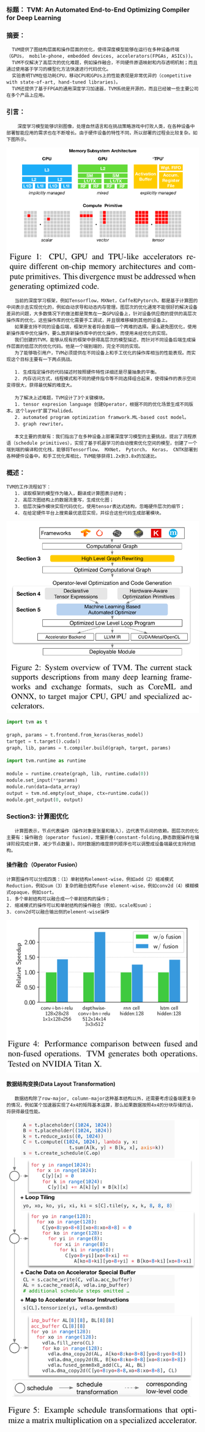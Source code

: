 ### 标题： TVM: An Automated End-to-End Optimizing Compiler for Deep Learning

### 摘要：
      TVM提供了图结构层面和操作层面的优化，使得深度模型能够在运行在多种设备终端（GPUs， mobile-phone, embedded devices, accelerators(FPGAs, ASICs))。
      TVM不仅解决了高层次的优化难题，例如操作融合，不同硬件原语映射和内存透明机制；而且通过使用基于学习的模型化方法快速进行代码优化。
      实验表明TVM在低功耗CPU，移动CPU和GPUs上的性能表现是非常优异的（competitive with state-of-art, hand-tuned libraries)。
      TVM还提供了基于FPGA的通用深度学习加速器，TVM系统是开源的，而且已经被一些主要公司在多个产品上应用。

### 引言：

        深度学习模型能够识别图像，处理自然语言和在挑战策略游戏中打败人类，在各种设备中部署智能应用的需求也在不断增长。由于硬件设备的特性不同，所以部署的过程会比较复杂。如下图所示。

<img src="images/device_arch.png"  align="center">

       当前的深度学习框架，例如Tensorflow，MXNet，Caffe和Pytorch，都是基于计算图的中间表示去实现优化的，例如自动求导和动态内存管理。图层次的优化通常不能很好的解决设备差异的问题，大多数情况下的做法都是聚焦在一类GPU设备上，针对设备供应商的提供的高层次操作库的优化，这些操作库的优化需要手工调试，并且很难移植到其他的设备上。
       如果要支持不同的设备后端，框架开发者将会面临一个两难的选择。要么避免图优化，使用新操作库中优化操作，要么放弃新操作库中的优化操作，而使用未经优化的实现。
       我们创建的TVM，能够从现有的框架中获得高层次的模型描述，而针对不同设备后端生成操作层面的低层次的优化代码。他是一个端到端的，完全不同的实现。
       为了能够吸引用户，TVM必须提供在不同设备上和手工优化的操作库相当的性能表现。而实现这个目标主要有一下两点挑战。

       1. 生成指定操作的代码描述时按照硬件特性详细还是尽量抽象的平衡。
       2. 内存访问方式，线程模式和不同的硬件指令等不同选择组合起来，使得操作的表示空间变得很大，获得最优解的难度大。

       为了解决上述难题，TVM设计了3个关键模块。
       1. tensor expresion language 创建Operator，根据不同的优化场景生成不同版本。这个layer扩展了Halided。
       2. automated program optimization framwork.ML-based cost model。
       3. graph rewriter。

       本文主要的贡献有：我们指出了在多种设备上部署深度学习模型的主要挑战，提出了流程原语（schedule primitives），实现了基于机器学习的自动搜索优化空间的模型，创建了一个端到端的编译和优化栈，能够将Tensorflow， MXNet， Pytorch， Keras， CNTK部署到各种硬件设备中。和手工优化库相比，TVM能够获得1.2x到3.8x的加速比。

### 概述：
    TVM的工作流程如下：
       1. 读取框架的模型作为输入，翻译成计算图表示结构；
       2. 高层次图结构上的数据流重写，生成优化图；
       3. 低层次操作模块实现代码优化，使用tensor表达式结构，忽略硬件层次的细节；
       4. 在给定硬件平台上搜索最优底层实现，并综合这些代码生成部署模块。

<img align="center" src="images/tvm_overview.png">

``` python
import tvm as t

graph, params = t.frontend.from_keras(keras_model)
tartget = t.target().cuda()
graph, lib, params = t.compiler.build(graph, target, params)

import tvm.runtime as runtime

module = runtime.create(graph, lib, runtime.cuda(0))
module.set_input(**params)
module.run(data=data_array)
output = tvm.nd.empty(out_shape, ctx=runtime.cuda())
module.get_output(0, output)

```

### Section3: 计算图优化
       计算图表示，节点代表操作（操作对象是张量和输入），边代表节点间的依赖。图层次的优化主要有：操作融合（operator fusion），常量折叠(constant-folding,静态数据操作在编译阶段完成计算，减少节点数量)。同时数据的维度排列顺序也可以调整成设备端最优支持的结构。

#### 操作融合（Operator Fusion）
    计算图操作可以分成四类：（1）单射结构element-wise，例如add（2）缩减模式Reduction，例如sum（3）复杂的融合结构fuse element-wise，例如conv2d（4）模糊模式opaque，例如sort。
    1. 多个单射结构可以融合成一个单射结构的操作；
    2. 缩减模式的操作可以和单射结构的操作融合（例如，scale和sum）；
    3. conv2d可以融合输出侧的element-wise操作
<img align="center" src="images/fusion_performance.png">

#### 数据结构变换(Data Layout Transformation)
       数据结构除了row-major, column-major这种基本结构以外，还需要考虑设备端更复杂的情况，例如某个加速器实现了4x4的矩阵基本运算，那么如果数据按照4x4的分块存储的话，将获得最佳性能。
<img align="center" src="images/data_layout_transform.png">




    




